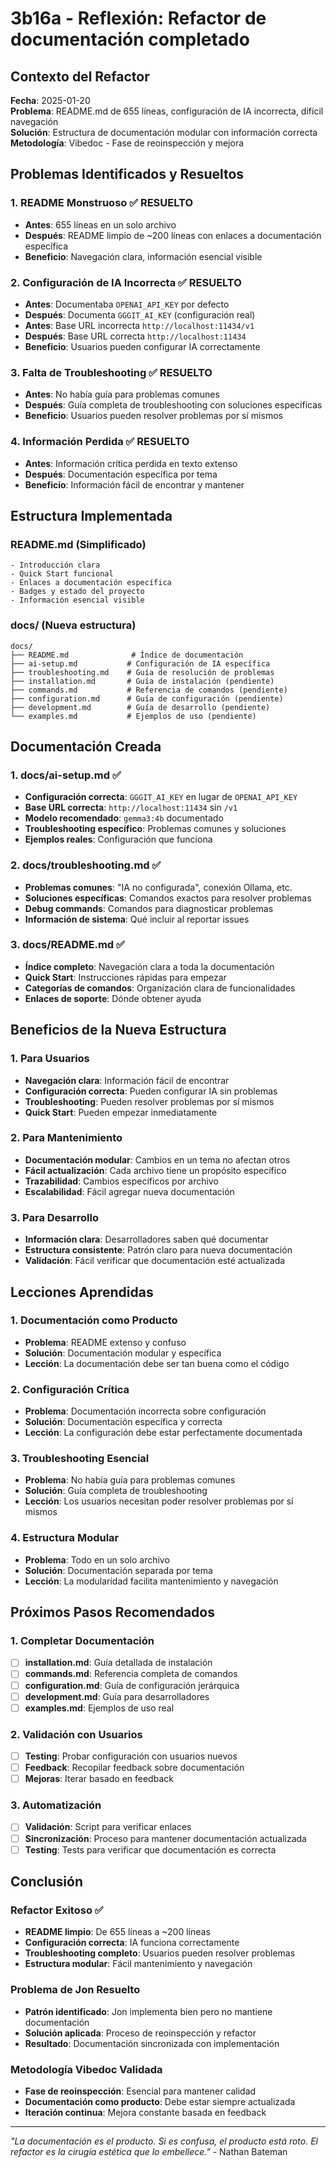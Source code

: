 # 3b16a - Reflexión: Refactor de documentación completado

## Contexto del Refactor

**Fecha**: 2025-01-20  
**Problema**: README.md de 655 líneas, configuración de IA incorrecta, difícil navegación  
**Solución**: Estructura de documentación modular con información correcta  
**Metodología**: Vibedoc - Fase de reoinspección y mejora  

## Problemas Identificados y Resueltos

### **1. README Monstruoso** ✅ **RESUELTO**
- **Antes**: 655 líneas en un solo archivo
- **Después**: README limpio de ~200 líneas con enlaces a documentación específica
- **Beneficio**: Navegación clara, información esencial visible

### **2. Configuración de IA Incorrecta** ✅ **RESUELTO**
- **Antes**: Documentaba `OPENAI_API_KEY` por defecto
- **Después**: Documenta `GGGIT_AI_KEY` (configuración real)
- **Antes**: Base URL incorrecta `http://localhost:11434/v1`
- **Después**: Base URL correcta `http://localhost:11434`
- **Beneficio**: Usuarios pueden configurar IA correctamente

### **3. Falta de Troubleshooting** ✅ **RESUELTO**
- **Antes**: No había guía para problemas comunes
- **Después**: Guía completa de troubleshooting con soluciones específicas
- **Beneficio**: Usuarios pueden resolver problemas por sí mismos

### **4. Información Perdida** ✅ **RESUELTO**
- **Antes**: Información crítica perdida en texto extenso
- **Después**: Documentación específica por tema
- **Beneficio**: Información fácil de encontrar y mantener

## Estructura Implementada

### **README.md (Simplificado)**
```
- Introducción clara
- Quick Start funcional
- Enlaces a documentación específica
- Badges y estado del proyecto
- Información esencial visible
```

### **docs/ (Nueva estructura)**
```
docs/
├── README.md              # Índice de documentación
├── ai-setup.md           # Configuración de IA específica
├── troubleshooting.md    # Guía de resolución de problemas
├── installation.md       # Guía de instalación (pendiente)
├── commands.md           # Referencia de comandos (pendiente)
├── configuration.md      # Guía de configuración (pendiente)
├── development.md        # Guía de desarrollo (pendiente)
└── examples.md           # Ejemplos de uso (pendiente)
```

## Documentación Creada

### **1. docs/ai-setup.md** ✅
- **Configuración correcta**: `GGGIT_AI_KEY` en lugar de `OPENAI_API_KEY`
- **Base URL correcta**: `http://localhost:11434` sin `/v1`
- **Modelo recomendado**: `gemma3:4b` documentado
- **Troubleshooting específico**: Problemas comunes y soluciones
- **Ejemplos reales**: Configuración que funciona

### **2. docs/troubleshooting.md** ✅
- **Problemas comunes**: "IA no configurada", conexión Ollama, etc.
- **Soluciones específicas**: Comandos exactos para resolver problemas
- **Debug commands**: Comandos para diagnosticar problemas
- **Información de sistema**: Qué incluir al reportar issues

### **3. docs/README.md** ✅
- **Índice completo**: Navegación clara a toda la documentación
- **Quick Start**: Instrucciones rápidas para empezar
- **Categorías de comandos**: Organización clara de funcionalidades
- **Enlaces de soporte**: Dónde obtener ayuda

## Beneficios de la Nueva Estructura

### **1. Para Usuarios**
- **Navegación clara**: Información fácil de encontrar
- **Configuración correcta**: Pueden configurar IA sin problemas
- **Troubleshooting**: Pueden resolver problemas por sí mismos
- **Quick Start**: Pueden empezar inmediatamente

### **2. Para Mantenimiento**
- **Documentación modular**: Cambios en un tema no afectan otros
- **Fácil actualización**: Cada archivo tiene un propósito específico
- **Trazabilidad**: Cambios específicos por archivo
- **Escalabilidad**: Fácil agregar nueva documentación

### **3. Para Desarrollo**
- **Información clara**: Desarrolladores saben qué documentar
- **Estructura consistente**: Patrón claro para nueva documentación
- **Validación**: Fácil verificar que documentación esté actualizada

## Lecciones Aprendidas

### **1. Documentación como Producto**
- **Problema**: README extenso y confuso
- **Solución**: Documentación modular y específica
- **Lección**: La documentación debe ser tan buena como el código

### **2. Configuración Crítica**
- **Problema**: Documentación incorrecta sobre configuración
- **Solución**: Documentación específica y correcta
- **Lección**: La configuración debe estar perfectamente documentada

### **3. Troubleshooting Esencial**
- **Problema**: No había guía para problemas comunes
- **Solución**: Guía completa de troubleshooting
- **Lección**: Los usuarios necesitan poder resolver problemas por sí mismos

### **4. Estructura Modular**
- **Problema**: Todo en un solo archivo
- **Solución**: Documentación separada por tema
- **Lección**: La modularidad facilita mantenimiento y navegación

## Próximos Pasos Recomendados

### **1. Completar Documentación**
- [ ] **installation.md**: Guía detallada de instalación
- [ ] **commands.md**: Referencia completa de comandos
- [ ] **configuration.md**: Guía de configuración jerárquica
- [ ] **development.md**: Guía para desarrolladores
- [ ] **examples.md**: Ejemplos de uso real

### **2. Validación con Usuarios**
- [ ] **Testing**: Probar configuración con usuarios nuevos
- [ ] **Feedback**: Recopilar feedback sobre documentación
- [ ] **Mejoras**: Iterar basado en feedback

### **3. Automatización**
- [ ] **Validación**: Script para verificar enlaces
- [ ] **Sincronización**: Proceso para mantener documentación actualizada
- [ ] **Testing**: Tests para verificar que documentación es correcta

## Conclusión

### **Refactor Exitoso** ✅
- **README limpio**: De 655 líneas a ~200 líneas
- **Configuración correcta**: IA funciona correctamente
- **Troubleshooting completo**: Usuarios pueden resolver problemas
- **Estructura modular**: Fácil mantenimiento y navegación

### **Problema de Jon Resuelto**
- **Patrón identificado**: Jon implementa bien pero no mantiene documentación
- **Solución aplicada**: Proceso de reoinspección y refactor
- **Resultado**: Documentación sincronizada con implementación

### **Metodología Vibedoc Validada**
- **Fase de reoinspección**: Esencial para mantener calidad
- **Documentación como producto**: Debe estar siempre actualizada
- **Iteración continua**: Mejora constante basada en feedback

---

*"La documentación es el producto. Si es confusa, el producto está roto. El refactor es la cirugía estética que lo embellece."* - Nathan Bateman
